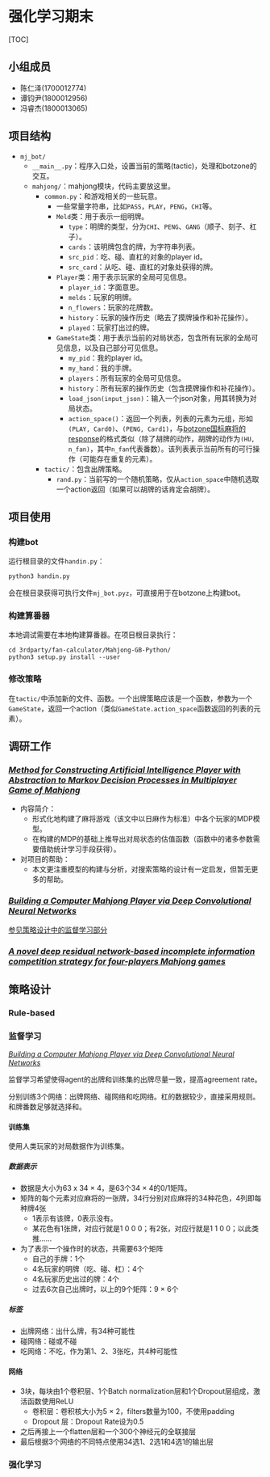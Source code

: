 # 强化学习期末

[TOC]

## 小组成员

- 陈仁泽(1700012774)
- 谭钧尹(1800012956)
- 冯睿杰(1800013065)



## 项目结构

+ `mj_bot/`
  + `__main__.py`：程序入口处，设置当前的策略(tactic)，处理和botzone的交互。
  + `mahjong/`：mahjong模块，代码主要放这里。
    + `common.py`：和游戏相关的一些玩意。
      + 一些常量字符串，比如`PASS`，`PLAY`，`PENG`，`CHI`等。
      + `Meld`类：用于表示一组明牌。
        + `type`：明牌的类型，分为`CHI`、`PENG`、`GANG`（顺子、刻子、杠子）。
        + `cards`：该明牌包含的牌，为字符串列表。
        + `src_pid`：吃、碰、直杠的对象的player id。
        + `src_card`：从吃、碰、直杠的对象处获得的牌。
      + `Player`类：用于表示玩家的全局可见信息。
        + `player_id`：字面意思。
        + `melds`：玩家的明牌。
        + `n_flowers`：玩家的花牌数。
        + `history`：玩家的操作历史（略去了摸牌操作和补花操作）。
        + `played`：玩家打出过的牌。
      + `GameState`类：用于表示当前的对局状态，包含所有玩家的全局可见信息，以及自己部分可见信息。
        + `my_pid`：我的player id。
        + `my_hand`：我的手牌。
        + `players`：所有玩家的全局可见信息。
        + `history`：所有玩家的操作历史（包含摸牌操作和补花操作）。
        + `load_json(input_json)`：输入一个json对象，用其转换为对局状态。
        + `action_space()`：返回一个列表，列表的元素为元组，形如`(PLAY, Card0)`、`(PENG, Card1)`，与[botzone国标麻将的response](https://wiki.botzone.org.cn/index.php?title=Chinese-Standard-Mahjong)的格式类似（除了胡牌的动作，胡牌的动作为`(HU, n_fan)`，其中`n_fan`代表番数）。该列表表示当前所有的可行操作（可能存在重复的元素）。
    + `tactic/`：包含出牌策略。
      + `rand.py`：当前写的一个随机策略，仅从`action_space`中随机选取一个action返回（如果可以胡牌的话肯定会胡牌）。



## 项目使用

### 构建bot

运行根目录的文件`handin.py`：

```python
python3 handin.py
```

会在根目录获得可执行文件`mj_bot.pyz`，可直接用于在botzone上构建bot。



### 构建算番器

本地调试需要在本地构建算番器。在项目根目录执行：

```shell
cd 3rdparty/fan-calculator/Mahjong-GB-Python/
python3 setup.py install --user
```



### 修改策略

在`tactic/`中添加新的文件、函数。一个出牌策略应该是一个函数，参数为一个`GameState`，返回一个action（类似`GameState.action_space`函数返回的列表的元素）。



## 调研工作

### [*Method for Constructing Artificial Intelligence Player with Abstraction to Markov Decision Processes in Multiplayer Game of Mahjong*](https://arxiv.org/pdf/1904.07491.pdf)

+ 内容简介：
  + 形式化地构建了麻将游戏（该文中以日麻作为标准）中各个玩家的MDP模型。
  + 在构建的MDP的基础上推导出对局状态的估值函数（函数中的诸多参数需要借助统计学习手段获得）。
+ 对项目的帮助：
  + 本文更注重模型的构建与分析，对搜索策略的设计有一定启发，但暂无更多的帮助。



### [*Building a Computer Mahjong Player via Deep Convolutional Neural Networks*](https://arxiv.org/pdf/1906.02146v2.pdf)

[参见策略设计中的监督学习部分](#监督学习)



### [*A novel deep residual network-based incomplete information competition strategy for four-players Mahjong games*](https://www.researchgate.net/journal/Multimedia-Tools-and-Applications-1573-7721/publication/332881141_A_novel_deep_residual_network-based_incomplete_information_competition_strategy_for_four-players_Mahjong_games/links/5f75901692851c14bca41166/A-novel-deep-residual-network-based-incomplete-information-competition-strategy-for-four-players-Mahjong-games.pdf?_sg%5B0%5D=amkTcQ6o_rJdTlcjZFDc9XRLxgxsIpNoSYpLNb4RkEE9uO7OYOwKumZ8KQZM5acAX1KAlPLiq6d3HXASEBOJ2Q.Z-zRoSUklBStPXTIOBwmYPfvEZbdA0nBOQSDmixKiBpv_wLFE9T5zvZrzxMIS-hhu1Pz7_FclS0HEUs3mwsxTA&_sg%5B1%5D=sRDGRRFARzULWKLg4fNj4OJnce7Mow2qEonxyuQfhzMsOuSuRsthwTwbogxzu-yoaIPblOSqlG0-uCmef6yu7Q5x5_7MIi8lJrv5cnkua2qn.Z-zRoSUklBStPXTIOBwmYPfvEZbdA0nBOQSDmixKiBpv_wLFE9T5zvZrzxMIS-hhu1Pz7_FclS0HEUs3mwsxTA&_iepl=)



## 策略设计

### Rule-based



### 监督学习

[*Building a Computer Mahjong Player via Deep Convolutional Neural Networks*](https://arxiv.org/pdf/1906.02146v2.pdf)

监督学习希望使得agent的出牌和训练集的出牌尽量一致，提高agreement rate。

分别训练3个网络：出牌网络、碰网络和吃网络。杠的数据较少，直接采用规则。和牌番数足够就选择和。

#### 训练集

使用人类玩家的对局数据作为训练集。

##### 数据表示

- 数据是大小为63 x 34 × 4，是63个34 × 4的0/1矩阵。
- 矩阵的每个元素对应麻将的一张牌，34行分别对应麻将的34种花色，4列即每种牌4张
  - 1表示有该牌，0表示没有。
  - 某花色有1张牌，对应行就是1 0 0 0；有2张，对应行就是1 1 0 0；以此类推……
- 为了表示一个操作时的状态，共需要63个矩阵
  - 自己的手牌：1个
  - 4名玩家的明牌（吃、碰、杠）：4个
  - 4名玩家历史出过的牌：4个
  - 过去6次自己出牌时，以上的9个矩阵：9 × 6个

##### 标签

- 出牌网络：出什么牌，有34种可能性
- 碰网络：碰或不碰
- 吃网络：不吃，作为第1、2、3张吃，共4种可能性

#### 网络

- 3块，每块由1个卷积层、1个Batch normalization层和1个Dropout层组成，激活函数使用ReLU
  - 卷积层：卷积核大小为5 × 2，filters数量为100，不使用padding
  - Dropout 层：Dropout Rate设为0.5
- 之后再接上一个flatten层和一个300个神经元的全联接层
- 最后根据3个网络的不同特点使用34选1、2选1和4选1的输出层



### 强化学习

